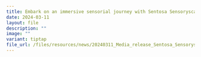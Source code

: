 ```yaml
---
title: Embark on an immersive sensorial journey with Sentosa Sensoryscape
date: 2024-03-11
layout: file
description: ""
image: ""
variant: tiptap
file_url: /files/resources/news/20240311_Media_release_Sentosa_Sensoryscape.pdf
---
```


